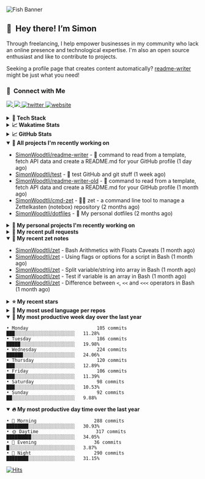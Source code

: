 ![Fish Banner](assets/fish.webp)

## 👋 &nbsp;Hey there! I’m Simon

Through freelancing, I help empower businesses in my community who lack
an online presence and technological expertise. I'm also an open source
enthusiast and like to contribute to projects.

Seeking a profile page that creates content automatically?
[readme-writer] might be just what you need!

### 🤝 &nbsp;Connect with Me

<div align="left">
<a href="https://linkedin.com/in/simonwoodtli" target="_blank">
<img src="https://img.shields.io/badge/linkedin-1E77B5?style=for-the-badge&logo=linkedin&logoColor=white alt=linkedin" />
</a>
<a href="https://github.com/simonwoodtli" target="_blank">
<img src="https://img.shields.io/badge/github-24292E?style=for-the-badge&logo=github&logoColor=white alt=github" />
</a>
<a href="https://twitter.com/simonwoodtlidev" target="_blank">
<img src="https://img.shields.io/badge/twitter-26a7de?style=for-the-badge&logo=twitter&logoColor=white" alt="twitter"/>
</a>
<a href="https://simonwoodtli.com" target="_blank">
<img src="https://img.shields.io/badge/website-E2925F?style=for-the-badge&logo=google-chrome&logoColor=white" alt="website"/>
</a>
</div>
<br/>


<details>
  <summary><b>🧰 Tech Stack</b></summary>
  <div align="center">

  ![JavaScript](https://img.shields.io/badge/-JavaScript-333333?style=flat&logo=javascript)&nbsp;
  ![HTML](https://img.shields.io/badge/-HTML-333333?style=flat&logo=HTML5)&nbsp;
  ![CSS](https://img.shields.io/badge/-CSS-333333?style=flat&logo=CSS3&logoColor=1572B6)&nbsp;
  ![Shell](https://img.shields.io/badge/-Bash-333333?style=flat&logo=shell)&nbsp;
  ![Python](https://img.shields.io/badge/-Python-333333?style=flat&logo=python)&nbsp;
  ![Go](https://img.shields.io/badge/-Go-333333?style=flat&logo=go)&nbsp;
  ![PostgreSQL](https://img.shields.io/badge/-PostgreSQL-333333?style=flat&logo=postgresql)&nbsp;
  ![MongoDB](https://img.shields.io/badge/-MongoDB-333333?style=flat&logo=mongodb)
  ![Node.js](https://img.shields.io/badge/-Node.js-333333?style=flat&logo=node.js)&nbsp;
  ![Bootstrap](https://img.shields.io/badge/-Bootstrap-333333?style=flat&logo=bootstrap&logoColor=563D7C)&nbsp;
  ![Git](https://img.shields.io/badge/-Git-333333?style=flat&logo=git)&nbsp;
  ![GitHub Actions](https://img.shields.io/badge/-GitHub%20Actions-333333?style=flat&logo=github)&nbsp;
  ![Docker](https://img.shields.io/badge/-Docker-333333?style=flat&logo=docker)&nbsp;
  ![Markdown](https://img.shields.io/badge/-Markdown-333333?style=flat&logo=markdown)&nbsp;
  ![Vim](https://img.shields.io/badge/-Vim-333333?style=flat&logo=vim)&nbsp;
  ![Linux](https://img.shields.io/badge/-Linux-333333?style=flat&logo=linux)&nbsp;
  </div>
</details>

<details>
  <summary><b>📈 Wakatime Stats</b></summary>
  <p align="center"><a href="https://wakatime.com/@SimonWoodtli">
  <img align="center" width="400" height="300" src="https://wakatime.com/share/@SimonWoodtli/7761bcef-e104-47d9-912a-dfd6bf08868b.svg" />
  </a>
  <a href="https://wakatime.com/@SimonWoodtli">
  <img align="center" width="400" height="300" src="https://wakatime.com/share/@SimonWoodtli/341953df-6a40-47b7-8220-ace4eabe0a17.svg" />
  </a></p>

  <h4><b>💬 I've been working with the following languages over the last 7 days</b></h4>

```
• Markdown                       6 hrs 56 mins                  █████████░░░░░░░░░░░░░░░░   36.03%
• sh                             5 hrs 24 mins                  ███████░░░░░░░░░░░░░░░░░░   28%
• Smarty                         4 hrs 55 mins                  ██████░░░░░░░░░░░░░░░░░░░   25.5%
• YAML                           1 hr 3 mins                    █░░░░░░░░░░░░░░░░░░░░░░░░   5.52%
• Other                          38 mins                        █░░░░░░░░░░░░░░░░░░░░░░░░   3.35%
• conf                           7 mins                         ░░░░░░░░░░░░░░░░░░░░░░░░░   0.63%
• sshconfig                      6 mins                         ░░░░░░░░░░░░░░░░░░░░░░░░░   0.52%
• Perl                           4 mins                         ░░░░░░░░░░░░░░░░░░░░░░░░░   0.35%
• JavaScript                     1 min                          ░░░░░░░░░░░░░░░░░░░░░░░░░   0.09%
• gitignore                      0 secs                         ░░░░░░░░░░░░░░░░░░░░░░░░░   0.01%
```

  <h4>👷 I've been working on the following projects over the last 7 days</h4>

```
• readme-writer                  14 hrs                         ██████████████████░░░░░░░   72.64%
• SimonWoodtli                   3 hrs 10 mins                  ████░░░░░░░░░░░░░░░░░░░░░   16.44%
• Private                        41 mins                        █░░░░░░░░░░░░░░░░░░░░░░░░   3.62%
• zet                            36 mins                        █░░░░░░░░░░░░░░░░░░░░░░░░   3.13%
• dotfiles                       23 mins                        █░░░░░░░░░░░░░░░░░░░░░░░░   2.04%
• Unknown Project                23 mins                        █░░░░░░░░░░░░░░░░░░░░░░░░   2.03%
• projects                       1 min                          ░░░░░░░░░░░░░░░░░░░░░░░░░   0.09%
```

  <h4><b>🛠️ I've been working with the following editors over the last 7 days</b></h4>

```
• Vim                            19 hrs 17 mins                 █████████████████████████   100%
```

  <h4><b>💻 I've been working with the following operating systems over the last 7 days</b></h4>

```
• Linux                          19 hrs 17 mins                 █████████████████████████   100%
```

</details>

<details>
  <summary><b>📈 GitHub Stats</b></summary>
  <div align="center"><a href="https://github.com/anuraghazra/github-readme-stats"><img
  src="https://github-readme-stats.vercel.app/api?username=simonwoodtli&show_icons=true&locale=en&theme=gruvbox"
  align="center" width="40%" height="20%"/></a>
  <a href="https://github-readme-streak-stats.herokuapp.com/"><img src="https://github-readme-streak-stats.herokuapp.com/?user=simonwoodtli&theme=gruvbox"
  align="center" width="40%" height="20%"/></a>
  </div>
</details>

<details open="">
  <summary><b>👷 All projects I'm recently working on</b></summary>

* [SimonWoodtli/readme-writer](https://github.com/SimonWoodtli/readme-writer) - 🤖 command to read from a template, fetch API data and create a README.md for your GitHub profile (1 day ago)
* [SimonWoodtli/test](https://github.com/SimonWoodtli/test) - 👷 test GitHub and git stuff (1 week ago)
* [SimonWoodtli/readme-writer-old](https://github.com/SimonWoodtli/readme-writer-old) - 🤖 command to read from a template, fetch API data and create a README.md for your GitHub profile (1 month ago)
* [SimonWoodtli/cmd-zet](https://github.com/SimonWoodtli/cmd-zet) - 👨‍💻 zet - a command line tool to manage a  Zettelkasten (notebox) repository (2 months ago)
* [SimonWoodtli/dotfiles](https://github.com/SimonWoodtli/dotfiles) - 🏡 My personal dotfiles (2 months ago)

</details>
<details>
  <summary><b>🌱 My personal projects I'm recently working on</b></summary>

* [SimonWoodtli/readme-writer](https://github.com/SimonWoodtli/readme-writer) - 🤖 command to read from a template, fetch API data and create a README.md for your GitHub profile (1 day ago)
* [SimonWoodtli/test](https://github.com/SimonWoodtli/test) - 👷 test GitHub and git stuff (1 week ago)
* [SimonWoodtli/readme-writer-old](https://github.com/SimonWoodtli/readme-writer-old) - 🤖 command to read from a template, fetch API data and create a README.md for your GitHub profile (1 month ago)
* [SimonWoodtli/cmd-zet](https://github.com/SimonWoodtli/cmd-zet) - 👨‍💻 zet - a command line tool to manage a  Zettelkasten (notebox) repository (2 months ago)
* [SimonWoodtli/dotfiles](https://github.com/SimonWoodtli/dotfiles) - 🏡 My personal dotfiles (2 months ago)

</details>
<details>
  <summary><b>🔨 My recent pull requests</b></summary>

* [feat: add wireguard-generate-keys script](https://github.com/SimonWoodtli/dotfiles/pull/14) on [SimonWoodtli/dotfiles](https://github.com/SimonWoodtli/dotfiles) (5 months ago)
* [feat: add video-to-gif script](https://github.com/SimonWoodtli/dotfiles/pull/13) on [SimonWoodtli/dotfiles](https://github.com/SimonWoodtli/dotfiles) (5 months ago)
* [feat: add spoof-mac-linux script](https://github.com/SimonWoodtli/dotfiles/pull/12) on [SimonWoodtli/dotfiles](https://github.com/SimonWoodtli/dotfiles) (5 months ago)
* [feat: add sp-tmux script](https://github.com/SimonWoodtli/dotfiles/pull/11) on [SimonWoodtli/dotfiles](https://github.com/SimonWoodtli/dotfiles) (5 months ago)
* [feat: add sp script](https://github.com/SimonWoodtli/dotfiles/pull/10) on [SimonWoodtli/dotfiles](https://github.com/SimonWoodtli/dotfiles) (5 months ago)

</details>
<details open="">
  <summary><b>📝 My recent zet notes</b></summary>

* [SimonWoodtli/zet](https://github.com/SimonWoodtli/zet/tree/9cf3673d707baccfcaaee7f43bbce8f3c7609d63/20230128231131) - Bash Arithmetics with Floats Caveats (1 month ago)
* [SimonWoodtli/zet](https://github.com/SimonWoodtli/zet/tree/a2f1f0ae084a0ecd7b99b7bab900328ef903bd6e/20230119010353) - Using flags or options for a script in Bash (1 month ago)
* [SimonWoodtli/zet](https://github.com/SimonWoodtli/zet/tree/46011f0d5f3000e70ed25df226896163272cb8b8/20230117144015) - Split variable/string into array in Bash (1 month ago)
* [SimonWoodtli/zet](https://github.com/SimonWoodtli/zet/tree/b693c1904301dfd1756a9bb8cb65385e0e853ab3/20230117143605) - Test if variable is an array in Bash (1 month ago)
* [SimonWoodtli/zet](https://github.com/SimonWoodtli/zet/tree/88dbaafe08b99881132f6c704345b742b307ae8c/20230116233517) - Difference between `<`, `<<` and `<<<` operators in Bash (1 month ago)

</details>
<details>
  <summary><b>⭐ My recent stars</b></summary>

* [wustho/epy](https://github.com/wustho/epy) - CLI Ebook (epub2, epub3, fb2, mobi) Reader (2 days ago)
* [sonnyp/Tangram](https://github.com/sonnyp/Tangram) - Browser for your pinned tabs (2 weeks ago)
* [ferdium/ferdium-app](https://github.com/ferdium/ferdium-app) - All your services in one place, built by the community (2 weeks ago)
* [gnif/LookingGlass](https://github.com/gnif/LookingGlass) - An extremely low latency KVMFR (KVM FrameRelay) implementation for guests with VGA PCI Passthrough. (2 weeks ago)
* [mps-youtube/yewtube](https://github.com/mps-youtube/yewtube) - yewtube, forked from mps-youtube , is a Terminal based YouTube player and downloader. No Youtube API key required. (2 weeks ago)

</details>
<details>
  <summary><b>💬 My most used language per repos</b></summary>

```
• Shell                          6 repos                        ██████████████░░░░░░░░░░░   54.55%
• JavaScript                     1 repo                         ██░░░░░░░░░░░░░░░░░░░░░░░   9.09%
• CSS                            3 repos                        ███████░░░░░░░░░░░░░░░░░░   27.27%
• HTML                           1 repo                         ██░░░░░░░░░░░░░░░░░░░░░░░   9.09%
```

</details>
<details open="">
  <summary><b>📆 My most productive week day over the last year</b></summary>

```
• Monday                         105 commits                    ███░░░░░░░░░░░░░░░░░░░░░░   11.28%
• Tuesday                        186 commits                    █████░░░░░░░░░░░░░░░░░░░░   19.98%
• Wednesday                      224 commits                    ██████░░░░░░░░░░░░░░░░░░░   24.06%
• Thursday                       120 commits                    ███░░░░░░░░░░░░░░░░░░░░░░   12.89%
• Friday                         106 commits                    ███░░░░░░░░░░░░░░░░░░░░░░   11.39%
• Saturday                       98 commits                     ███░░░░░░░░░░░░░░░░░░░░░░   10.53%
• Sunday                         92 commits                     ██░░░░░░░░░░░░░░░░░░░░░░░   9.88%
```

</details>
<details open="">
  <summary><b>🔥 My most productive day time over the last year</b></summary>

```
• 🌅 Morning                     288 commits                    ████████░░░░░░░░░░░░░░░░░   30.93%
• 🌞 Daytime                     317 commits                    █████████░░░░░░░░░░░░░░░░   34.05%
• 🌇 Evening                     36 commits                     █░░░░░░░░░░░░░░░░░░░░░░░░   3.87%
• 🌃 Night                       290 commits                    ████████░░░░░░░░░░░░░░░░░   31.15%
```

</details>

[![Hits](https://hits.seeyoufarm.com/api/count/incr/badge.svg?url=https%3A%2F%2Fgithub.com%2Fsimonwoodtli&count_bg=%23689D6A&title_bg=%23282828&icon=&icon_color=%23E7E7E7&title=views+%28today+%2F+total%29&edge_flat=false)](https://hits.seeyoufarm.com)

[readme-writer]: <https://github.com/SimonWoodtli/readme-writer>
